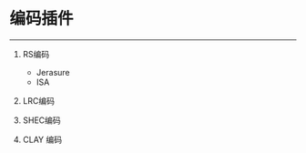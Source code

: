 # 编码插件
---------------------------------------


1. RS编码
	
	- Jerasure
	- ISA

2. LRC编码
3. SHEC编码
4. CLAY 编码



